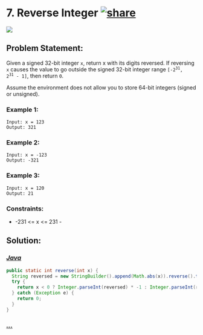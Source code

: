 # 7. Reverse Integer [![share]](https://leetcode.com/problems/reverse-integer)

![][medium]

## Problem Statement:

Given a signed 32-bit integer `x`, return x with its digits reversed. If reversing `x` causes the value to go outside the signed 32-bit integer range <code>[-2<sup>31</sup>, 2<sup>31</sup> - 1]</code>, then return `0`.

Assume the environment does not allow you to store 64-bit integers (signed or unsigned).

### Example 1:

```
Input: x = 123
Output: 321
```

### Example 2:

```
Input: x = -123
Output: -321
```

### Example 3:

```
Input: x = 120
Output: 21
```

### Constraints:

- -231 <= x <= 231 -

## Solution:

### [_Java_](./ReverseInteger.java)

```java
public static int reverse(int x) {
  String reversed = new StringBuilder().append(Math.abs(x)).reverse().toString();
  try {
    return x < 0 ? Integer.parseInt(reversed) * -1 : Integer.parseInt(reversed);
  } catch (Exception e) {
    return 0;
  }
}
```

### [_..._]()

```

```

<!----------------------------------{ link }--------------------------------->

[share]: https://img.icons8.com/external-anggara-blue-anggara-putra/20/000000/external-share-user-interface-basic-anggara-blue-anggara-putra-2.png
[medium]: https://img.shields.io/badge/Difficulty-Medium-red.svg
